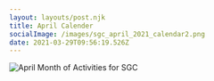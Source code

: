 ```yaml
---
layout: layouts/post.njk
title: April Calender
socialImage: /images/sgc_april_2021_calendar2.png
date: 2021-03-29T09:56:19.526Z
---
```

![](/images/sgc_april_2021_calendar-draft1.png "April Month of Activities for SGC")
